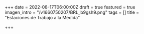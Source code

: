 +++
date = 2022-08-17T06:00:00Z
draft = true
featured = true
imagen_intro = "/v1660750207/BRL_b9gsh9.png"
tags = []
title = "Estaciones de Trabajo a la Medida"

+++
